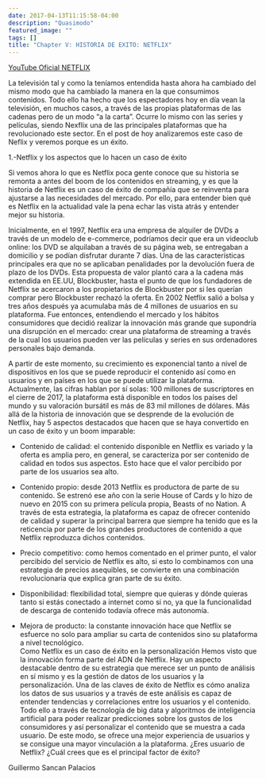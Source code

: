 ```yaml
---
date: 2017-04-13T11:15:58-04:00
description: "Quasimodo"
featured_image: ""
tags: []
title: "Chapter V: HISTORIA DE EXITO: NETFLIX"
---
```



[YouTube Oficial NETFLIX](https://www.youtube.com/channel/UC5ZiUaIJ2b5dYBYGf5iEUrA)

La televisión tal y como la teníamos entendida hasta ahora ha cambiado del mismo modo que ha cambiado la manera en la que consumimos contenidos. Todo ello ha hecho que los espectadores hoy en día vean la televisión, en muchos casos, a través de las propias plataformas de las cadenas pero de un modo “a la carta”. Ocurre lo mismo con las series y películas, siendo Nexflix una de las principales plataformas que ha revolucionado este sector. En el post de hoy analizaremos este caso de Neflix y veremos porque es un éxito.
     
1.-Netflix y los aspectos que lo hacen un caso de éxito
 
Si vemos ahora lo que es Netflix poca gente conoce que su historia se remonta a antes del boom de los contenidos en streaming, y es que la historia de Netflix es un caso de éxito de compañía que se reinventa para ajustarse a las necesidades del mercado. Por ello, para entender bien qué es Netflix en la actualidad vale la pena echar las vista atrás y entender mejor su historia.

Inicialmente, en el 1997, Netflix era una empresa de alquiler de DVDs a través de un modelo de e-commerce, podríamos decir que era un videoclub online: los DVD se alquilaban a través de su página web, se entregaban a domicilio y se podían disfrutar durante 7 días. Una de las características principales era que no se aplicaban penalidades por la devolución fuera de plazo de los DVDs. Esta propuesta de valor plantó cara a la cadena más extendida en EE.UU, Blockbuster, hasta el punto de que los fundadores de Netflix se acercaron a los propietarios de Blockbuster por si les querían comprar pero Blockbuster rechazó la oferta. 
En 2002 Netflix salió a bolsa y tres años después ya acumulaba más de 4 millones de usuarios en su plataforma. Fue entonces, entendiendo el mercado y los hábitos consumidores que decidió realizar la innovación más grande que supondría una disrupción en el mercado: crear una plataforma de streaming a través de la cual los usuarios pueden ver las películas y series en sus ordenadores personales bajo demanda.
 
A partir de este momento, su crecimiento es exponencial tanto a nivel de dispositivos en los que se puede reproducir el contenido así como en usuarios y en países en los que se puede utilizar la plataforma.    
Actualmente, las cifras hablan por sí solas: 100 millones de suscriptores en el cierre de 2017, la plataforma está disponible en todos los países del mundo y su valoración bursátil es más de 83 mil millones de dólares.
Más allá de la historia de innovación que se desprende de la evolución de Netflix, hay 5 aspectos destacados que hacen que se haya convertido en un caso de éxito y un boom imparable:

- Contenido de calidad: el contenido disponible en Netflix es variado y la oferta es amplia pero, en general, se caracteriza por ser contenido de calidad en todos sus aspectos. Esto hace que el valor percibido por parte de los usuarios sea alto. 
 
- Contenido propio: desde 2013 Netflix es productora de parte de su contenido. Se estrenó ese año con la serie House of Cards y lo hizo de nuevo en 2015 con su primera película propia, Beasts of no Nation. A través de esta estrategia, la plataforma es capaz de ofrecer contenido de calidad y superar la principal barrera que siempre ha tenido que es la reticencia por parte de los grandes productores de contenido a que Netflix reproduzca dichos contenidos.
  
- Precio competitivo: como hemos comentado en el primer punto, el valor percibido del servicio de Netflix es alto, si esto lo combinamos con una estrategia de precios asequibles, se convierte en una combinación revolucionaria que explica gran parte de su éxito.

- Disponibilidad: flexibilidad total, siempre que quieras y dónde quieras tanto si estás conectado a internet como si no, ya que la funcionalidad de descarga de contenido todavía ofrece más autonomía.

- Mejora de producto: la constante innovación hace que Netflix se esfuerce no solo para ampliar su carta de contenidos sino su plataforma a nivel tecnológico.  
Como Netflix es un caso de éxito en la personalización 
Hemos visto que la innovación forma parte del ADN de Netflix. Hay un aspecto destacable dentro de su estrategia que merece ser un punto de análisis en sí mismo y es la gestión de datos de los usuarios y la personalización. 
Una de las claves de éxito de Netflix es cómo analiza los datos de sus usuarios y a través de este análisis es capaz de entender tendencias y correlaciones entre los usuarios y el contenido. Todo ello a través de tecnología de big data y algoritmos de inteligencia artificial para poder realizar predicciones sobre los gustos de los consumidores y así personalizar el contenido que se muestra a cada usuario.  De este modo, se ofrece una mejor experiencia de usuarios y se consigue una mayor vinculación a la plataforma. 
¿Eres usuario de Netflix? ¿Cuál crees que es el principal factor de éxito?

Guillermo Sancan Palacios

